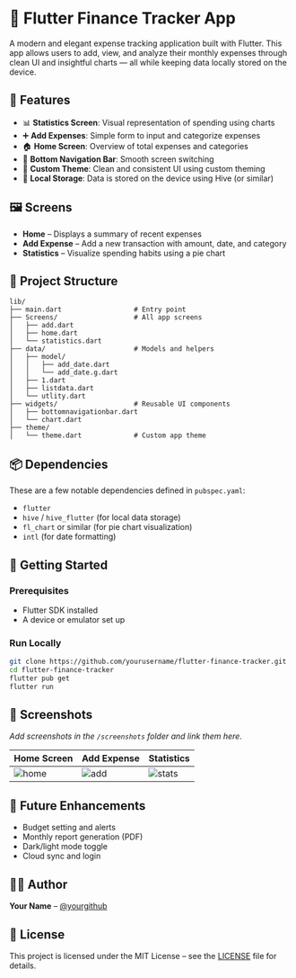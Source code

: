 
# 💸 Flutter Finance Tracker App

A modern and elegant expense tracking application built with Flutter. This app allows users to add, view, and analyze their monthly expenses through clean UI and insightful charts — all while keeping data locally stored on the device.

## 📱 Features

- 📊 **Statistics Screen**: Visual representation of spending using charts
- ➕ **Add Expenses**: Simple form to input and categorize expenses
- 🏠 **Home Screen**: Overview of total expenses and categories
- 🔄 **Bottom Navigation Bar**: Smooth screen switching
- 🎨 **Custom Theme**: Clean and consistent UI using custom theming
- 📁 **Local Storage**: Data is stored on the device using Hive (or similar)

## 🖼️ Screens

- **Home** – Displays a summary of recent expenses
- **Add Expense** – Add a new transaction with amount, date, and category
- **Statistics** – Visualize spending habits using a pie chart

## 📂 Project Structure

```
lib/
├── main.dart                  # Entry point
├── Screens/                   # All app screens
│   ├── add.dart
│   ├── home.dart
│   └── statistics.dart
├── data/                      # Models and helpers
│   ├── model/
│   │   ├── add_date.dart
│   │   └── add_date.g.dart
│   ├── 1.dart
│   ├── listdata.dart
│   └── utlity.dart
├── widgets/                   # Reusable UI components
│   ├── bottomnavigationbar.dart
│   └── chart.dart
├── theme/
│   └── theme.dart             # Custom app theme
```

## 📦 Dependencies

These are a few notable dependencies defined in `pubspec.yaml`:

- `flutter`
- `hive` / `hive_flutter` (for local data storage)
- `fl_chart` or similar (for pie chart visualization)
- `intl` (for date formatting)

## 🚀 Getting Started

### Prerequisites

- Flutter SDK installed
- A device or emulator set up

### Run Locally

```bash
git clone https://github.com/yourusername/flutter-finance-tracker.git
cd flutter-finance-tracker
flutter pub get
flutter run
```

## 📸 Screenshots

*Add screenshots in the `/screenshots` folder and link them here.*

| Home Screen | Add Expense | Statistics |
|-------------|-------------|------------|
| ![home](screenshots/home.png) | ![add](screenshots/add.png) | ![stats](screenshots/statistics.png) |

## 🔮 Future Enhancements

- Budget setting and alerts
- Monthly report generation (PDF)
- Dark/light mode toggle
- Cloud sync and login

## 👨‍💻 Author

**Your Name** – [@yourgithub](https://github.com/yourgithub)

## 📃 License

This project is licensed under the MIT License – see the [LICENSE](LICENSE) file for details.
